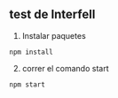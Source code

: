 ## test de Interfell

1. Instalar paquetes

```
npm install
```

2. correr el comando start

```
npm start
```
